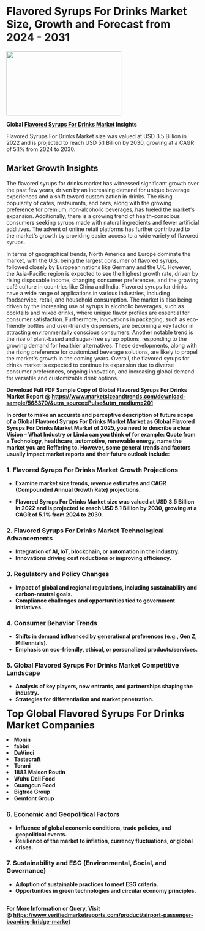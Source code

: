 <H1>Flavored Syrups For Drinks Market Size, Growth and Forecast from 2024 - 2031</H1><img class="aligncenter size-medium wp-image-584254" src="https://thirdeyenews.in/wp-content/uploads/2024/09/Global-Market-Research-300x168.jpeg" alt="" width="300" height="168" /><p><strong>Global&nbsp;<a href="https://www.marketsizeandtrends.com/download-sample/568370/&amp;utm_source=Pulse&amp;utm_medium=201">Flavored Syrups For Drinks Market</a> Insights</strong></p><p>Flavored Syrups For Drinks Market size was valued at USD 3.5 Billion in 2022 and is projected to reach USD 5.1 Billion by 2030, growing at a CAGR of 5.1% from 2024 to 2030.</p><p><h2>Market Growth Insights</h2> <p>The flavored syrups for drinks market has witnessed significant growth over the past few years, driven by an increasing demand for unique beverage experiences and a shift toward customization in drinks. The rising popularity of cafes, restaurants, and bars, along with the growing preference for premium, non-alcoholic beverages, has fueled the market's expansion. Additionally, there is a growing trend of health-conscious consumers seeking syrups made with natural ingredients and fewer artificial additives. The advent of online retail platforms has further contributed to the market's growth by providing easier access to a wide variety of flavored syrups.</p> <p><strong></strong></p> <p>In terms of geographical trends, North America and Europe dominate the market, with the U.S. being the largest consumer of flavored syrups, followed closely by European nations like Germany and the UK. However, the Asia-Pacific region is expected to see the highest growth rate, driven by rising disposable income, changing consumer preferences, and the growing café culture in countries like China and India. Flavored syrups for drinks have a wide range of applications in various industries, including foodservice, retail, and household consumption. The market is also being driven by the increasing use of syrups in alcoholic beverages, such as cocktails and mixed drinks, where unique flavor profiles are essential for consumer satisfaction. Furthermore, innovations in packaging, such as eco-friendly bottles and user-friendly dispensers, are becoming a key factor in attracting environmentally conscious consumers. Another notable trend is the rise of plant-based and sugar-free syrup options, responding to the growing demand for healthier alternatives. These developments, along with the rising preference for customized beverage solutions, are likely to propel the market's growth in the coming years. Overall, the flavored syrups for drinks market is expected to continue its expansion due to diverse consumer preferences, ongoing innovation, and increasing global demand for versatile and customizable drink options.</p> <p><strong></p><p><span class=""><strong>Download Full PDF Sample Copy of Global Flavored Syrups For Drinks Market Report</strong> @ <a href="https://www.marketsizeandtrends.com/download-sample/568370/&amp;utm_source=Pulse&amp;utm_medium=201" target="_blank">https://www.marketsizeandtrends.com/download-sample/568370/&amp;utm_source=Pulse&amp;utm_medium=201</a></span></p><p>In order to make an accurate and perceptive description of future scope of a Global&nbsp;Flavored Syrups For Drinks Market Market as Global&nbsp;Flavored Syrups For Drinks Market Market of 2025, you need to describe a clear Vision &ndash; What Industry or Linda can you think of for example: Quote from a Technology, healthcare, automotive, renewable energy, name the market you are Reffering to. However, some general trends and factors usually impact market reports and their future outlook include:</p><h3>1.&nbsp;<strong>Flavored Syrups For Drinks Market Growth Projections</strong></h3><ul><li>Examine market size trends, revenue estimates and CAGR (Compounded Annual Growth Rate) projections.</li><li><p>Flavored Syrups For Drinks Market size was valued at USD 3.5 Billion in 2022 and is projected to reach USD 5.1 Billion by 2030, growing at a CAGR of 5.1% from 2024 to 2030.</p></li></ul><h3>2.&nbsp;<strong>Flavored Syrups For Drinks Market Technological Advancements</strong></h3><ul><li>Integration of AI, IoT, blockchain, or automation in the industry.</li><li>Innovations driving cost reductions or improving efficiency.</li></ul><h3>3.&nbsp;<strong>Regulatory and Policy Changes</strong></h3><ul><li>Impact of global and regional regulations, including sustainability and carbon-neutral goals.</li><li>Compliance challenges and opportunities tied to government initiatives.</li></ul><h3>4.&nbsp;<strong>Consumer Behavior Trends</strong></h3><ul><li>Shifts in demand influenced by generational preferences (e.g., Gen Z, Millennials).</li><li>Emphasis on eco-friendly, ethical, or personalized products/services.</li></ul><h3>5.&nbsp;<strong>Global Flavored Syrups For Drinks Market Competitive Landscape</strong></h3><ul><li>Analysis of key players, new entrants, and partnerships shaping the industry.</li><li>Strategies for differentiation and market penetration.</li></ul><p data-pm-slice="1 1 []"><span style="color: inherit; font-family: inherit; font-size: 25px;">Top Global Flavored Syrups For Drinks Market Companies</span></p><div class="" data-test-id=""><p><li>Monin</li><li> fabbri</li><li> DaVinci</li><li> Tastecraft</li><li> Torani</li><li> 1883 Maison Routin</li><li> Wuhu Deli Food</li><li> Guangcun Food</li><li> Bigtree Group</li><li> Gemfont Group</li></p></div><h3>6.&nbsp;<strong>Economic and Geopolitical Factors</strong></h3><ul><li>Influence of global economic conditions, trade policies, and geopolitical events.</li><li>Resilience of the market to inflation, currency fluctuations, or global crises.</li></ul><h3>7.&nbsp;<strong>Sustainability and ESG (Environmental, Social, and Governance)</strong></h3><ul><li>Adoption of sustainable practices to meet ESG criteria.</li><li>Opportunities in green technologies and circular economy principles.</li></ul><h2><strong style="font-size: 14px;">For More Information or Query, Visit @&nbsp;</strong><a style="background-color: #ffffff; font-size: 14px;" href="https://www.marketsizeandtrends.com/report/flavored-syrups-for-drinks-market/" target="_blank">https://www.verifiedmarketreports.com/product/airport-passenger-boarding-bridge-market</a></h2>
